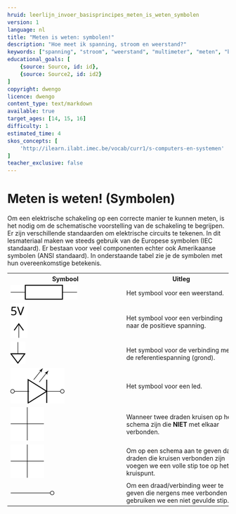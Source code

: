 ```yaml
---
hruid: leerlijn_invoer_basisprincipes_meten_is_weten_symbolen
version: 1
language: nl
title: "Meten is weten: symbolen!"
description: "Hoe meet ik spanning, stroom en weerstand?"
keywords: ["spanning", "stroom", "weerstand", "multimeter", "meten", "basisprincipes", "microcontroller", "µC", "arduino", "dwenguino", "symbolen"]
educational_goals: [
    {source: Source, id: id}, 
    {source: Source2, id: id2}
]
copyright: dwengo
licence: dwengo
content_type: text/markdown
available: true
target_ages: [14, 15, 16]
difficulty: 1
estimated_time: 4
skos_concepts: [
    'http://ilearn.ilabt.imec.be/vocab/curr1/s-computers-en-systemen'
]
teacher_exclusive: false
---
```


# Meten is weten! (Symbolen)

Om een elektrische schakeling op een correcte manier te kunnen meten, is het nodig om de schematische voorstelling van de schakeling te begrijpen. Er zijn verschillende standaarden om elektrische circuits te tekenen. In dit lesmateriaal maken we steeds gebruik van de Europese symbolen (IEC standaard). Er bestaan voor veel componenten echter ook Amerikaanse symbolen (ANSI standaard). In onderstaande tabel zie je de symbolen met hun overeenkomstige betekenis.

<div class="dwengo_content table_container">
    <table>
        <tr>
            <th>Symbool</th>
            <th>Uitleg</th>
        </tr>
        <tr>
            <td style="width:375px;min-width:250px"><img src="img/weerstand.svg" alt="Symbool weerstand" title="Symbool weerstand"></td>
            <td style="min-width:250px">Het symbool voor een weerstand.</td>
        </tr>
        <tr>
            <td style="width:375px;min-width:250px"><img src="img/positive_voltage.svg" alt="Symbool positieve spanning" title="Symbool positieve spanning"></td>
            <td style="min-width:250px">Het symbool voor een verbinding naar de positieve spanning.</td>
        </tr>
        <tr>
            <td style="width:375px;min-width:250px"><img src="img/signal_ground.svg" alt="Symbool referentiespanning (grond)" title="Symbool referentiespanning (grond)"></td>
            <td style="min-width:250px">Het symbool voor de verbinding met de referentiespanning (grond).</td>
        </tr>
        <tr>
            <td style="width:375px;min-width:250px"><img src="img/led.svg" alt="Symbool led" title="Symbool led"></td>
            <td style="min-width:250px">Het symbool voor een led.</td>
        </tr>
        <tr>
            <td style="width:375px;min-width:250px"><img src="img/unconnected_crossing.svg" alt="Symbool weerstand" title="Symbool weerstand"></td>
            <td style="min-width:250px">Wanneer twee draden kruisen op het schema zijn die <strong>NIET</strong> met elkaar verbonden.</td>
        </tr>
        <tr>
            <td style="width:375px;min-width:250px"><img src="img/unconnected_crossing.svg" alt="Symbool weerstand" title="Symbool weerstand"></td>
            <td style="min-width:250px">Om op een schema aan te geven dat draden die kruisen verbonden zijn voegen we een volle stip toe op het kruispunt.</td>
        </tr>
        <tr>
            <td style="width:375px;min-width:250px"><img src="img/open_connection.svg" alt="Symbool open connectie" title="Symbool open connectie"></td>
            <td style="min-width:250px">Om een draad/verbinding weer te geven die nergens mee verbonden is, gebruiken we een niet gevulde stip.</td>
        </tr>
    </table>
</div>
